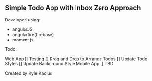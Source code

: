 ## Simple Todo App with Inbox Zero Approach

Developed using:
* angularJS
* angularfire(firebase)
* moment.js

Todo:

Web App
[] Testing
[] Drag and Drop to Arrange Todos
[] Update Todo Styles
[] Update Background Style
Mobile App
[] TBD


Created by Kyle Kacius
